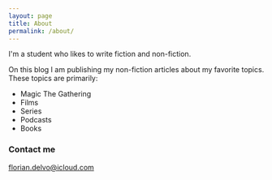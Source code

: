```yaml
---
layout: page
title: About
permalink: /about/
---
```


I'm a student who likes to write fiction and non-fiction.

On this blog I am publishing my non-fiction articles about my favorite topics. These topics are primarily: 
- Magic The Gathering
- Films
- Series
- Podcasts
- Books

### Contact me

[florian.delvo@icloud.com](mailto:florian.delvo@icloud.com)